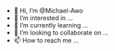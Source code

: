 - 👋 Hi, I’m @Michael-Awo
- 👀 I’m interested in ...
- 🌱 I’m currently learning ...
- 💞️ I’m looking to collaborate on ...
- 📫 How to reach me ...

<!---
Michael-Awo/Michael-Awo is a ✨ special ✨ repository because its `README.md` (this file) appears on your GitHub profile.
You can click the Preview link to take a look at your changes.
--->
